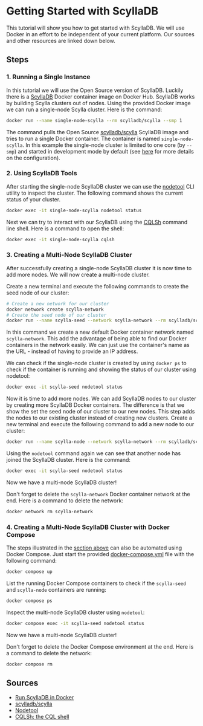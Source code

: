 # Getting Started with ScyllaDB

This tutorial will show you how to get started with ScyllaDB. We will use Docker in an effort to be independent of your current platform. Our sources and other resources are linked down below.

## Steps

### 1. Running a Single Instance

In this tutorial we will use the Open Source version of ScyllaDB. Luckily there is a [ScyllaDB](https://hub.docker.com/r/scylladb/scylla/) Docker container image on Docker Hub. ScyllaDB works by building Scylla clusters out of nodes. Using the provided Docker image we can run a single-node Scylla cluster. Here is the command:

```bash
docker run --name single-node-scylla --rm scylladb/scylla --smp 1
```

The command pulls the Open Source [scylladb/scylla](https://hub.docker.com/r/scylladb/scylla/) ScyllaDB image and tries to run a single Docker container. The container is named `single-node-scylla`. In this example the single-node cluster is limited to one core (by `--smp`) and started in development mode by default (see [here](https://hub.docker.com/r/scylladb/scylla/) for more details on the configuration).

### 2. Using ScyllaDB Tools

After starting the single-node ScyllaDB cluster we can use the [nodetool](https://opensource.docs.scylladb.com/stable/operating-scylla/nodetool.html) CLI utility to inspect the cluster. The following command shows the current status of your cluster.

```bash
docker exec -it single-node-scylla nodetool status
```

Next we can try to interact with our ScyllaDB using the [CQLSh](https://opensource.docs.scylladb.com/stable/cql/cqlsh.html) command line shell. Here is a command to open the shell:

```bash
docker exec -it single-node-scylla cqlsh
```

### 3. Creating a Multi-Node ScyllaDB Cluster

After successfully creating a single-node ScyllaDB cluster it is now time to add more nodes. We will now create a multi-node cluster.

Create a new terminal and execute the following commands to create the seed node of our cluster:

```bash
# Create a new network for our cluster
docker network create scylla-network
# Create the seed node of our cluster
docker run --name scylla-seed --network scylla-network --rm scylladb/scylla --smp 1
```

In this command we create a new default Docker container network named `scylla-network`. This add the advantage of being able to find our Docker containers in the network easily. We can just use the container's name as the URL - instead of having to provide an IP address.

We can check if the single-node cluster is created by using `docker ps` to check if the container is running and showing the status of our cluster using nodetool:

```bash
docker exec -it scylla-seed nodetool status
```

Now it is time to add more nodes. We can add ScyllaDB nodes to our cluster by creating more ScyllaDB Docker containers. The difference is that we show the set the seed node of our cluster to our new nodes. This step adds the nodes to our existing cluster instead of creating new clusters. Create a new terminal and execute the following command to add a new node to our cluster:

```bash
docker run --name scylla-node --network scylla-network --rm scylladb/scylla --smp 1 --seeds="scylla-seed"
```

Using the `nodetool` command again we can see that another node has joined the ScyllaDB cluster. Here is the command:

```bash
docker exec -it scylla-seed nodetool status
```

Now we have a multi-node ScyllaDB cluster!

Don't forget to delete the `scylla-network` Docker container network at the end. Here is a command to delete the network:

```bash
docker network rm scylla-network
```

### 4. Creating a Multi-Node ScyllaDB Cluster with Docker Compose

The steps illustrated in the [section above](#3-creating-a-multi-node-scylladb-cluster) can also be automated using Docker Compose. Just start the provided [docker-compose.yml](./docker-compose.yml) file with the following command:

```bash
docker compose up
```

List the running Docker Compose containers to check if the `scylla-seed` and `scylla-node` containers are running:

```bash
docker compose ps
```

Inspect the multi-node ScyllaDB cluster using `nodetool`:

```bash
docker compose exec -it scylla-seed nodetool status
```

Now we have a multi-node ScyllaDB cluster!

Don't forget to delete the Docker Compose environment at the end. Here is a command to delete the network:

```bash
docker compose rm
```

## Sources

- [Run ScyllaDB in Docker](https://www.scylladb.com/download/?platform=docker#open-source)
- [scylladb/scylla](https://hub.docker.com/r/scylladb/scylla/)
- [Nodetool](https://opensource.docs.scylladb.com/stable/operating-scylla/nodetool.html)
- [CQLSh: the CQL shell](https://opensource.docs.scylladb.com/stable/cql/cqlsh.html)